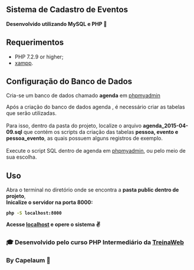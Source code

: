 ## Sistema de Cadastro de Eventos
<b>Desenvolvido utilizando MySQL e PHP :elephant:</b>

Requerimentos
--------------
* PHP 7.2.9 or higher;
* [xampp][1].

Configuração do Banco de Dados
------------------------------
Cria-se um banco de dados chamado <b>agenda</b> em [phpmyadmin][2]


  Após a criação do banco de dados agenda , é necessário criar as tabelas que serão utilizadas.
  <br>
  <br>
  Para isso, dentro da pasta do projeto, localize o arquivo <b>agenda_2015-04-09.sql</b>
  que contém os scripts da criação das tabelas <b>pessoa, evento e pessoa_evento</b>,
  as quais possuem alguns registros de exemplo.
  <br>
  <br>
  Execute o script SQL dentro de agenda em [phpmyadmin][2], ou pelo meio de sua escolha.

Uso
-----
<p>
  Abra o terminal no diretório onde se encontra a <b>pasta public dentro de projeto</b>,
  <br> 
  <b>Inicalize o servidor na porta 8000:<b>

  ```bash
  php -S localhost:8000
  ```
</p>

Acesse [localhost][3] e opere o sistema :v:

### :mortar_board: Desenvolvido pelo curso PHP Intermediário da [TreinaWeb][4]

### By Capelaum :purple_heart:

[1]: https://www.apachefriends.org/pt_br/index.html
[2]: http://localhost/phpmyadmin/;
[3]: http://localhost:8000/
[4]: https://www.treinaweb.com.br/

